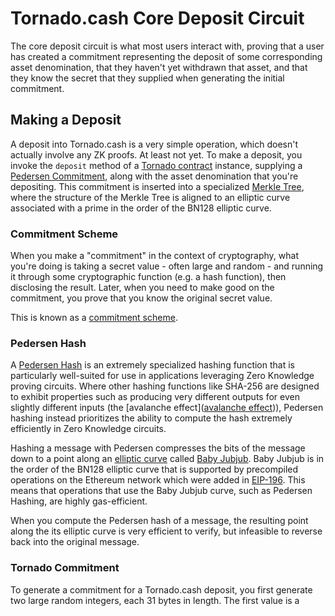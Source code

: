 # Tornado.cash Core Deposit Circuit

The core deposit circuit is what most users interact with, proving that a user has created a commitment representing the
deposit of some corresponding asset denomination, that they haven't yet withdrawn that asset, and that they know the
secret that they supplied when generating the initial commitment.

## Making a Deposit

A deposit into Tornado.cash is a very simple operation, which doesn't actually involve any ZK proofs. At least not yet.
To make a deposit, you invoke the `deposit` method of a [Tornado contract](https://github.com/tornadocash/tornado-core/blob/master/contracts/Tornado.sol)
instance, supplying a [Pedersen Commitment](https://crypto.stackexchange.com/questions/64437/what-is-a-pedersen-commitment),
along with the asset denomination that you're depositing. This commitment is inserted into a specialized
[Merkle Tree](https://en.wikipedia.org/wiki/Merkle_tree), where the structure of the Merkle Tree is aligned to an
elliptic curve associated with a prime in the order of the BN128 elliptic curve.

### Commitment Scheme

When you make a "commitment" in the context of cryptography, what you're doing is taking a secret value - often large
and random - and running it through some cryptographic function (e.g. a hash function), then disclosing the result.
Later, when you need to make good on the commitment, you prove that you know the original secret value.

This is known as a [commitment scheme](https://en.wikipedia.org/wiki/Commitment_scheme).

### Pedersen Hash

A [Pedersen Hash](https://iden3-docs.readthedocs.io/en/latest/iden3_repos/research/publications/zkproof-standards-workshop-2/pedersen-hash/pedersen.html)
is an extremely specialized hashing function that is particularly well-suited for use in applications leveraging
Zero Knowledge proving circuits. Where other hashing functions like SHA-256 are designed to exhibit properties
such as producing very different outputs for even slightly different inputs
(the [avalanche effect]([avalanche effect](https://en.wikipedia.org/wiki/Avalanche_effect))), Pedersen hashing instead
prioritizes the ability to compute the hash extremely efficiently in Zero Knowledge circuits.

Hashing a message with Pedersen compresses the bits of the message down to a point along an
[elliptic curve](https://en.wikipedia.org/wiki/Elliptic-curve_cryptography) called
[Baby Jubjub](https://github.com/barryWhiteHat/baby_jubjub). Baby Jubjub is in the order of the BN128 elliptic curve
that is supported by precompiled operations on the Ethereum network which were added in
[EIP-196](https://github.com/ethereum/EIPs/blob/master/EIPS/eip-196.md). This means that operations that use the
Baby Jubjub curve, such as Pedersen Hashing, are highly gas-efficient.

When you compute the Pedersen hash of a message, the resulting point along the its elliptic curve is very efficient
to verify, but infeasible to reverse back into the original message.

### Tornado Commitment

To generate a commitment for a Tornado.cash deposit, you first generate two large random integers, each 31 bytes in
length. The first value is a 
